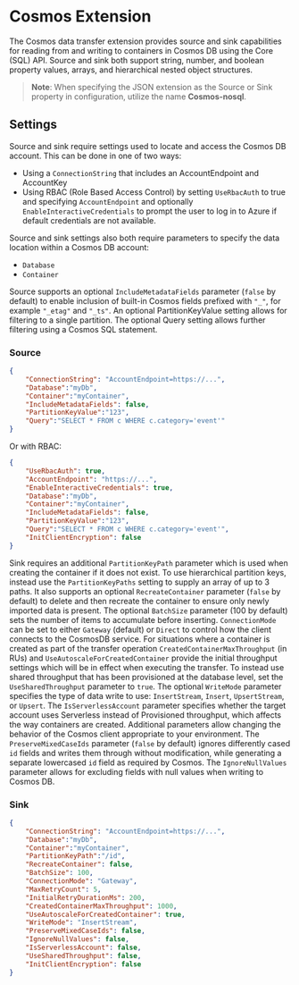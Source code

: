 # Cosmos Extension

The Cosmos data transfer extension provides source and sink capabilities for reading from and writing to containers in Cosmos DB using the Core (SQL) API. Source and sink both support string, number, and boolean property values, arrays, and hierarchical nested object structures.

> **Note**: When specifying the JSON extension as the Source or Sink property in configuration, utilize the name **Cosmos-nosql**.

## Settings

Source and sink require settings used to locate and access the Cosmos DB account. This can be done in one of two ways:
- Using a `ConnectionString` that includes an AccountEndpoint and AccountKey
- Using RBAC (Role Based Access Control) by setting `UseRbacAuth` to true and specifying `AccountEndpoint` and optionally `EnableInteractiveCredentials` to prompt the user to log in to Azure if default credentials are not available.

Source and sink settings also both require parameters to specify the data location within a Cosmos DB account: 
- `Database`
- `Container`

Source supports an optional `IncludeMetadataFields` parameter (`false` by default) to enable inclusion of built-in Cosmos fields prefixed with `"_"`, for example `"_etag"` and `"_ts"`. An optional PartitionKeyValue setting allows for filtering to a single partition. The optional Query setting allows further filtering using a Cosmos SQL statement.

### Source

```json
{
    "ConnectionString": "AccountEndpoint=https://...",
    "Database":"myDb",
    "Container":"myContainer",
    "IncludeMetadataFields": false,
    "PartitionKeyValue":"123",
    "Query":"SELECT * FROM c WHERE c.category='event'"
}
```

Or with RBAC:

```json
{
    "UseRbacAuth": true,
    "AccountEndpoint": "https://...",
    "EnableInteractiveCredentials": true,
    "Database":"myDb",
    "Container":"myContainer",
    "IncludeMetadataFields": false,
    "PartitionKeyValue":"123",
    "Query":"SELECT * FROM c WHERE c.category='event'",
    "InitClientEncryption": false
}
```

Sink requires an additional `PartitionKeyPath` parameter which is used when creating the container if it does not exist. To use hierarchical partition keys, instead use the `PartitionKeyPaths` setting to supply an array of up to 3 paths. It also supports an optional `RecreateContainer` parameter (`false` by default) to delete and then recreate the container to ensure only newly imported data is present. The optional `BatchSize` parameter (100 by default) sets the number of items to accumulate before inserting. `ConnectionMode` can be set to either `Gateway` (default) or `Direct` to control how the client connects to the CosmosDB service. For situations where a container is created as part of the transfer operation `CreatedContainerMaxThroughput` (in RUs) and `UseAutoscaleForCreatedContainer` provide the initial throughput settings which will be in effect when executing the transfer. To instead use shared throughput that has been provisioned at the database level, set the `UseSharedThroughput` parameter to `true`. The optional `WriteMode` parameter specifies the type of data write to use: `InsertStream`, `Insert`, `UpsertStream`, or `Upsert`. The `IsServerlessAccount` parameter specifies whether the target account uses Serverless instead of Provisioned throughput, which affects the way containers are created. Additional parameters allow changing the behavior of the Cosmos client appropriate to your environment. The `PreserveMixedCaseIds` parameter (`false` by default) ignores differently cased `id` fields and writes them through without modification, while generating a separate lowercased `id` field as required by Cosmos. The `IgnoreNullValues` parameter allows for excluding fields with null values when writing to Cosmos DB.

### Sink

```json
{
    "ConnectionString": "AccountEndpoint=https://...",
    "Database":"myDb",
    "Container":"myContainer",
    "PartitionKeyPath":"/id",
    "RecreateContainer": false,
    "BatchSize": 100,
    "ConnectionMode": "Gateway",
    "MaxRetryCount": 5,
    "InitialRetryDurationMs": 200,
    "CreatedContainerMaxThroughput": 1000,
    "UseAutoscaleForCreatedContainer": true,
    "WriteMode": "InsertStream",
    "PreserveMixedCaseIds": false,
    "IgnoreNullValues": false,
    "IsServerlessAccount": false,
    "UseSharedThroughput": false,
    "InitClientEncryption": false
}
```
